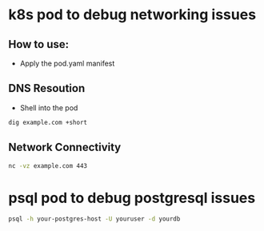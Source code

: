 # k8s pod to debug networking issues

## How to use:

- Apply the pod.yaml manifest

## DNS Resoution

- Shell into the pod

```bash
dig example.com +short
```

## Network Connectivity

```bash
nc -vz example.com 443
```

# psql pod to debug postgresql issues

```bash
psql -h your-postgres-host -U youruser -d yourdb
```
